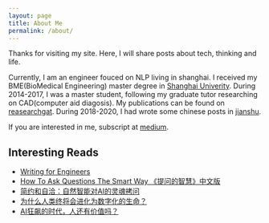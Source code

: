 ```yaml
---
layout: page
title: About Me
permalink: /about/
---
```



Thanks for visiting my site. Here, I will share posts about tech, thinking and life.

Currently, I am an engineer fouced on NLP living in shanghai. I received my BME(BioMedical Engineering) master degree in [Shanghai Univerity](https://www.shu.edu.cn/). During 2014-2017, I was a master student, following my graduate tutor researching on CAD(computer aid diagosis). My publications can be found on [reasearchgat](https://www.researchgate.net/profile/Jinjie-Wu-4). During 2018-2020, I had wrote some chinese posts in [jianshu](https://www.jianshu.com/u/eb9e1aabc629).

If you are interested in me, subscript at [medium](https://medium.com/@xinmu.mail).

## Interesting Reads
- [Writing for Engineers](https://www.heinrichhartmann.com/posts/writing/)
- [How To Ask Questions The Smart Way 《提问的智慧》中文版](https://github.com/tvvocold/How-To-Ask-Questions-The-Smart-Way)
- [简约和自洽：自然智能对AI的灵魂拷问](https://live.baidu.com/m/media/pclive/pchome/live.html?room_id=8108133356&source=h5pre)
- [为什么人类终将会进化为数字化的生命？](https://mp.weixin.qq.com/s/dFc6AV4_MXCk5dqdFTz-2A)
- [AI狂飙的时代，人还有价值吗？](https://mp.weixin.qq.com/s/7H1FrwbQvsh0HD9z90L0wg)

